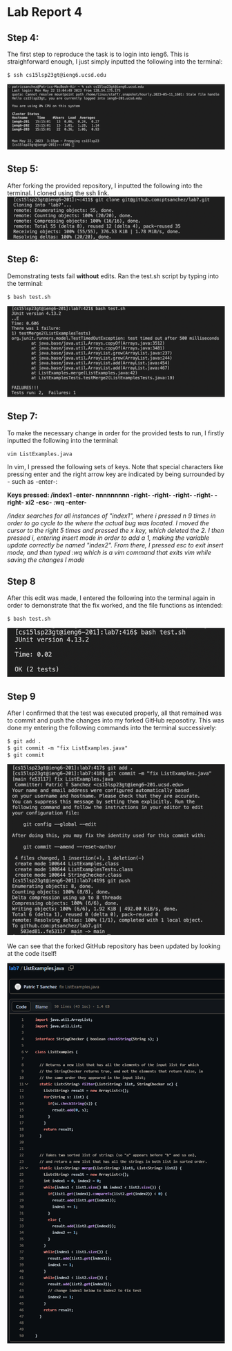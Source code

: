 # Lab Report 4

## Step 4:
The first step to reproduce the task is to login into ieng6. This is straighforward enough, I just simply inputted the following into the terminal: 

```
$ ssh cs15lsp23gt@ieng6.ucsd.edu
```
![Image](lab-report-4-img1.png)

## Step 5:

After forking the provided repository, I inputted the following into the terminal. I cloned using the ssh link.
![Image](lab-report-4-img2.png)

## Step 6:
Demonstrating tests fail **without** edits. Ran the test.sh script by typing into the terminal:

```
$ bash test.sh
```

![Image](lab-report-4-img6.png)

## Step 7:
To make the necessary change in order for the provided tests to run, I firstly inputted the following into the terminal:
```
vim ListExamples.java
```

In vim, I pressed the following sets of keys. Note that special characters like pressing enter and the right arrow key are indicated by being surrounded by - such as -enter-:

**Keys pressed: /index1 -enter- nnnnnnnnn -right- -right- -right- -right- -right- xi2 -esc- :wq -enter-**

_/index searches for all instances of "index1", where i pressed n 9 times in order to go cycle to the where the actual bug was located. I moved the cursor to the right 5 times and pressed the x key, which deleted the 2. I then pressed 
  i, entering insert mode in order to add a 1, making the variable update correctly be named "index2". From there, I pressed esc to exit insert mode, and then typed :wq which is a vim command that exits vim
  while saving the changes I made_
  
## Step 8

After this edit was made, I entered the following into the terminal again in order to demonstrate that the fix worked, and the file functions as intended:

```
$ bash test.sh
```

![Image](lab-report-4-img4.png)

## Step 9

After I confirmed that the test was executed properly, all that remained was to commit and push the changes into my forked GitHub reposotiry. This was done my entering the following commands into the terminal successively:

```
$ git add .
$ git commit -m "fix ListExamples.java"
$ git commit
```

![Image](lab-report-4-img5.png)

We can see that the forked GitHub repository has been updated by looking at the code itself!

![Image](lab-report-4-img7.png)


